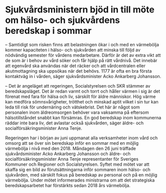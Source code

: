 # Sjukvårdsministern bjöd in till möte om hälso- och sjukvårdens beredskap i sommar

– Samtidigt som risken finns att belastningen ökar i och med en värmebölja kommer kapaciteten i hälso\- och sjukvården att minska till följd av nödvändig semester för vårdens medarbetare. Därför är det av extra vikt att de som är i behov av vård söker och får hjälp på rätt vårdnivå. Det innebär att egenvård ska användas när det räcker och att vårdcentralen eller akutmottagning ska uppsökas när det behövs. 1177 är ofta en bra första kontaktväg in i vården, säger sjukvårdsminister Acko Ankarberg Johansson.

– Det är angeläget att regeringen, Socialstyrelsen och SKR stämmer av beredskapsläget. Det är redan varmt och torrt och håller värmen i sig är det förenat med fara för hälsa och liv, särskilt för äldre människor. Hög värme kan medföra sömnsvårigheter, trötthet och minskad aptit vilket i sin tur kan leda till risk för undernäring och vätskebrist. Det här är något som personalen inom äldreomsorgen behöver vara vaksamma på eftersom hälsotillståndet snabbt kan försämras. En god beredskap inom kommunerna räddar inte bara liv, det avlastar också sjukvården, säger äldre\- och socialförsäkringsminister Anna Tenje.

Regeringen har i början av juni uppmanat alla verksamheter inom vård och omsorg att se över sin beredskap inför en sommar med en möjlig värmebölja i nivå med den 2018\. Måndagen den 26 juni träffade sjukvårdsminister Acko Ankarberg Johansson och äldre\- och socialförsäkringsminister Anna Tenje representanter för Sveriges Kommuner och Regioner och Socialstyrelsen. Syftet med mötet var att skaffa sig en bild av förutsättningarna inför sommaren inom hälso\- och sjukvården, med särskilt fokus på beredskap av personal och på en möjlig värmebölja. Under mötet informerades ministrarna om att det strategiska beredskapsarbetet har förstärkts sedan 2018 års värmebölja.
